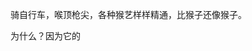 骑自行车，喉顶枪尖，各种猴艺样样精通，比猴子还像猴子。

为什么？因为它的



<!--stackedit_data:
eyJoaXN0b3J5IjpbLTE3MTg2NTUyMCwyMDQwMjk3NjIyXX0=
-->